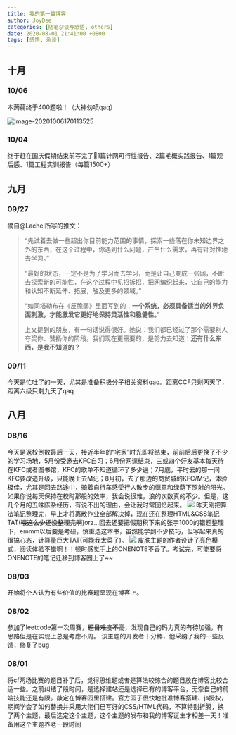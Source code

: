 ```yaml
---
title: 我的第一篇博客
author: JoyDee
categories: [随笔杂谈与感悟, others]
date: 2020-08-01 21:41:00 +0800
tags: [感悟, 杂谈]
---
```


## 十月

### 10/06 

本蒟蒻终于$400$题啦！（大神勿喷qaq）

![image-20201006170113525](https://gitee.com/j__strawhat/MyImages/raw/master/image-20201006170113525.png)

### 10/04

终于赶在国庆假期结束前写完了🥺1篇计网可行性报告、2篇毛概实践报告、1篇观后感、1篇工程实训报告（每篇1500+）

## 九月

### 09/27

摘自@Lachel所写的推文：

>“先试着去做一些超出你目前能力范围的事情，探索一些落在你未知边界之外的东西，在这个过程中，你遇到什么问题，产生什么需求，再有针对性地去学习。”
>
>“最好的状态，一定不是为了学习而去学习，而是让自己变成一张网，不断去探索新的可能性，在这个过程中见招拆招，把网编织起来，让自己的能力和认知不断延伸、拓展，触及更多的领域。”
>
>“如同塔勒布在《反脆弱》里面写到的：**一个系统，必须具备适当的外界负面刺激，才能激发它更好地保持灵活性和稳健性。**”
>
>上文提到的朋友，有一句话说得很好。她说：我们都已经过了那个需要别人夸奖你、赞扬你的阶段。我们现在更需要的，是努力去知道：**还有什么东西，是我不知道的？**
>

### 09/11

今天是忙吐了的一天，尤其是准备积极分子相关资料qaq。距离CCF只剩两天了，距离六级只剩九天了qaq

## 八月

### 08/16

今天是返校倒数最后一天，接近半年的“宅家”时光即将结束，前前后后更换了不少的学习场地，5月份受邀去KFC自习；6月份网课结束，三或四个好友基本每天待在KFC或者图书馆，KFC的歌单不知道循环了多少遍；7月底，平时去的那一间KFC要改造升级，只能晚上去M记；8月初，去了那边的商贸城的KFC/M记，体验极佳，尤其是回去路途中，骑着自行车感受行人散步的惬意和绿荫下照射的阳光。如果你说每天保持在校时那般的效率，我会说很难，浪的次数真的不少。但是，这几个月的五味陈杂经历，有说不出的理由，会让我时常回忆起来。
![](https://gitee.com/j__strawhat/MyImages/raw/master/20200817020654.png)
昨天刚把算法笔记整理完，早上才将离散作业全部解决掉，现在还在整理HTML&CSS笔记TAT(~~喂这么少还没整理完啊~~)orz...回去还要把假期积下来的张宇1000的错题整理下，emmm以后要是考研，慎重选这本书，虽然能学到不少技巧，但写起来真的很搞心态，计算量巨大TAT(可能我太菜了)。
![](https://gitee.com/j__strawhat/MyImages/raw/master/QQ图片20200816213922.jpg)
皮肤主题的作者设计了亮色模式，阅读体验不错啊！！顿时感觉手上的ONENOTE不香了。考试完，可能要将ONENOTE的笔记迁移到博客园上了~~

### 08/03

开始将~~个人认为~~有些价值的比赛题呈现在博客上。

### 08/02

参加了leetcode第一次周赛，~~题目难度不高~~，发现自己的码力真的有待加强，有思路但是在实现上总是考虑不周。
该主题的开发者十分棒，他采纳了我的一些反馈，修复了bug

### 08/01

将cf两场比赛的题目补了后，觉得思维题或者是算法较综合的题目放在博客比较合适一些。之前纠结了段时间，是选择建站还是选择已有的博客平台，无奈自己的前端技能还是有限。敲定在博客园里搭建。官方园子很快地批准博客搭建、js授权，期间学会了如何替换并采用大佬们已写好的CSS/HTML代码，不算特别折腾，换了两个主题，最后选定这个主题，这个主题的发布和我的博客诞生才相差一天！准备用这个主题养老一段时间